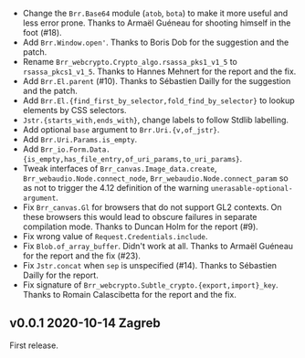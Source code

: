 

- Change the `Brr.Base64` module (`atob`, `bota`) to make it more
  useful and less error prone. Thanks to Armaël Guéneau for shooting
  himself in the foot (#18).
- Add `Brr.Window.open'`. 
  Thanks to Boris Dob for the suggestion and the patch.
- Rename `Brr_webcrypto.Crypto_algo.rsassa_pks1_v1_5` to `rsassa_pkcs1_v1_5`. 
  Thanks to Hannes Mehnert for the report and the fix.
- Add `Brr.El.parent` (#10).
  Thanks to Sébastien Dailly for the suggestion and the patch.
- Add `Brr.El.{find_first_by_selector,fold_find_by_selector}` to 
  lookup elements by CSS selectors.
- `Jstr.{starts_with,ends_with}`, change labels to follow Stdlib labelling. 
- Add optional `base` argument to `Brr.Uri.{v,of_jstr}`.
- Add `Brr.Uri.Params.is_empty`.
- Add `Brr_io.Form.Data.{is_empty,has_file_entry,of_uri_params,to_uri_params}`.
- Tweak interfaces of `Brr_canvas.Image_data.create`, `Brr_webaudio.Node.connect_node`, 
  `Brr_webaudio.Node.connect_param` so as not to trigger the 4.12 definition of the 
  warning `unerasable-optional-argument`. 
- Fix `Brr_canvas.Gl` for browsers that do not support GL2 contexts.
  On these browsers this would lead to obscure failures in separate
  compilation mode. Thanks to Duncan Holm for the report (#9).
- Fix wrong value of `Request.Credentials.include`.
- Fix `Blob.of_array_buffer`. Didn't work at all. Thanks to
  Armaël Guéneau for the report and the fix (#23).
- Fix `Jstr.concat` when `sep` is unspecified (#14).
  Thanks to Sébastien Dailly for the report.
- Fix signature of `Brr_webcrypto.Subtle_crypto.{export,import}_key`. 
  Thanks to Romain Calascibetta for the report and the fix.

v0.0.1 2020-10-14 Zagreb
------------------------

First release. 
